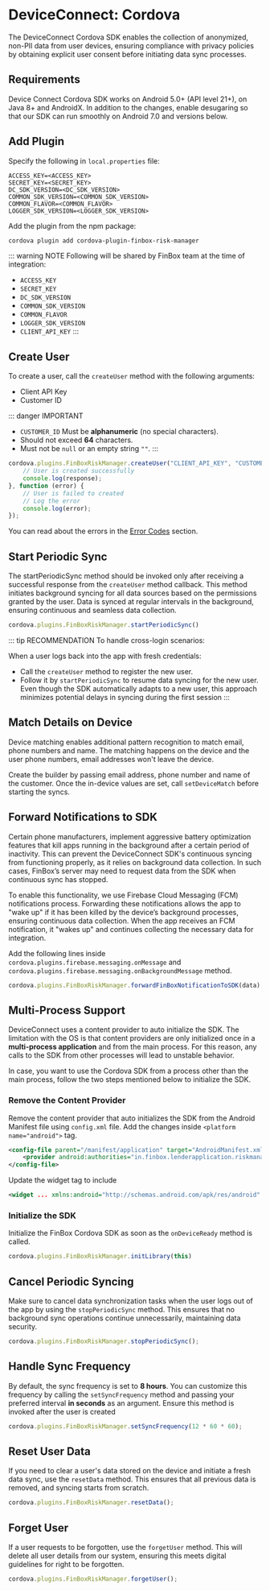 # DeviceConnect: Cordova

The DeviceConnect Cordova SDK enables the collection of anonymized, non-PII data from user devices, ensuring compliance with privacy policies by obtaining explicit user consent before initiating data sync processes.



## Requirements

Device Connect Cordova SDK works on Android 5.0+ (API level 21+), on Java 8+ and AndroidX. In addition to the changes, enable desugaring so that our SDK can run smoothly on Android 7.0 and versions below.

<CodeSwitcher :languages="{kotlin:'Kotlin',groovy:'Groovy'}">
<template v-slot:kotlin>

```kotlin
android {
    ...
    defaultConfig {
        ...
        // Minimum 5.0+ devices
        minSdkVersion(21)
        ...
    }
    ...
    compileOptions {
        // Flag to enable support for the new language APIs
        coreLibraryDesugaringEnabled = true
        // Sets Java compatibility to Java 8
        sourceCompatibility = JavaVersion.VERSION_1_8
        targetCompatibility = JavaVersion.VERSION_1_8
    }
    // For Kotlin projects
    kotlinOptions {
        jvmTarget = "1.8"
    }
}

dependencies {
    coreLibraryDesugaring("com.android.tools:desugar_jdk_libs:1.1.5")
}
```

</template>
<template v-slot:groovy>

```groovy
android {
    ...
    defaultConfig {
        ...
        // Minimum 5.0+ devices
        minSdkVersion 21
        ...
    }
    ...
    compileOptions {
        // Flag to enable support for the new language APIs
        coreLibraryDesugaringEnabled true
        // Sets Java compatibility to Java 8
        sourceCompatibility JavaVersion.VERSION_1_8
        targetCompatibility JavaVersion.VERSION_1_8
    }
    // For Kotlin projects
    kotlinOptions {
        jvmTarget = "1.8"
    }
}

dependencies {
    coreLibraryDesugaring 'com.android.tools:desugar_jdk_libs:1.1.5'
}
```

</template>
</CodeSwitcher>


## Add Plugin

Specify the following in `local.properties` file:

```properties
ACCESS_KEY=<ACCESS_KEY>
SECRET_KEY=<SECRET_KEY>
DC_SDK_VERSION=<DC_SDK_VERSION>
COMMON_SDK_VERSION=<COMMON_SDK_VERSION>
COMMON_FLAVOR=<COMMON_FLAVOR>
LOGGER_SDK_VERSION=<LOGGER_SDK_VERSION>
```

Add the plugin from the npm package:

```sh
cordova plugin add cordova-plugin-finbox-risk-manager
```

::: warning NOTE
Following will be shared by FinBox team at the time of integration:
- `ACCESS_KEY`
- `SECRET_KEY`
- `DC_SDK_VERSION`
- `COMMON_SDK_VERSION`
- `COMMON_FLAVOR`
- `LOGGER_SDK_VERSION`
- `CLIENT_API_KEY`
:::


## Create User

To create a user, call the `createUser` method with the following arguments:

- Client API Key
- Customer ID

::: danger IMPORTANT
- `CUSTOMER_ID` Must be **alphanumeric** (no special characters).
- Should not exceed **64** characters.
- Must not be `null` or an empty string `""`.
:::

```javascript
cordova.plugins.FinBoxRiskManager.createUser("CLIENT_API_KEY", "CUSTOMER_ID", function (response) {
    // User is created successfully
    console.log(response);
}, function (error) {
    // User is failed to created
    // Log the error
    console.log(error);
});
```

You can read about the errors in the [Error Codes](/device-connect/error-codes.html) section.


## Start Periodic Sync

The startPeriodicSync method should be invoked only after receiving a successful response from the `createUser` method callback. This method initiates background syncing for all data sources based on the permissions granted by the user. Data is synced at regular intervals in the background, ensuring continuous and seamless data collection.

```javascript
cordova.plugins.FinBoxRiskManager.startPeriodicSync()
```

::: tip RECOMMENDATION
To handle cross-login scenarios:

When a user logs back into the app with fresh credentials:
- Call the `createUser` method to register the new user.
- Follow it by `startPeriodicSync` to resume data syncing for the new user.
Even though the SDK automatically adapts to a new user, this approach minimizes potential delays in syncing during the first session
:::

## Match Details on Device

Device matching enables additional pattern recognition to match email, phone numbers and name. The matching happens on the device and the user phone numbers, email addresses won't leave the device.

Create the builder by passing email address, phone number and name of the customer. Once the in-device values are set, call `setDeviceMatch` before starting the syncs.

## Forward Notifications to SDK

Certain phone manufacturers, implement aggressive battery optimization features that kill apps running in the background after a certain period of inactivity. This can prevent the DeviceConnect SDK's continuous syncing from functioning properly, as it relies on background data collection. In such cases, FinBox’s server may need to request data from the SDK when continuous sync has stopped.

To enable this functionality, we use Firebase Cloud Messaging (FCM) notifications process. Forwarding these notifications allows the app to "wake up" if it has been killed by the device’s background processes, ensuring continuous data collection. When the app receives an FCM notification, it "wakes up" and continues collecting the necessary data for integration.

Add the following lines inside `cordova.plugins.firebase.messaging.onMessage` and `cordova.plugins.firebase.messaging.onBackgroundMessage` method.

```javascript
cordova.plugins.FinBoxRiskManager.forwardFinBoxNotificationToSDK(data);
```

## Multi-Process Support

DeviceConnect uses a content provider to auto initialize the SDK. The limitation with the OS is that content providers are only initialized once in a **multi-process application** and from the main process. For this reason, any calls to the SDK from other processes will lead to unstable behavior.

In case, you want to use the Cordova SDK from a process other than the main process, follow the two steps mentioned below to initialize the SDK.

### Remove the Content Provider

Remove the content provider that auto initializes the SDK from the Android Manifest file using `config.xml` file. Add the changes inside `<platform name="android">` tag.

```xml
<config-file parent="/manifest/application" target="AndroidManifest.xml">
    <provider android:authorities="in.finbox.lenderapplication.riskmanagerprovider" android:enabled="true" android:exported="false" android:name="in.finbox.mobileriskmanager.init.AutoInitProvider" tools:node="remove" />
</config-file>
```

Update the widget tag to include

```xml
<widget ... xmlns:android="http://schemas.android.com/apk/res/android" xmlns:tools="http://schemas.android.com/tools"
```

### Initialize the SDK

Initialize the FinBox Cordova SDK as soon as the `onDeviceReady` method is called.

```javascript
cordova.plugins.FinBoxRiskManager.initLibrary(this)
```


## Cancel Periodic Syncing

Make sure to cancel data synchronization tasks when the user logs out of the app by using the `stopPeriodicSync` method. This ensures that no background sync operations continue unnecessarily, maintaining data security.

```javascript
cordova.plugins.FinBoxRiskManager.stopPeriodicSync();
```


## Handle Sync Frequency

By default, the sync frequency is set to **8 hours**. You can customize this frequency by calling the `setSyncFrequency` method and passing your preferred interval **in seconds** as an argument. Ensure this method is invoked after the user is created

```javascript
cordova.plugins.FinBoxRiskManager.setSyncFrequency(12 * 60 * 60);
```


## Reset User Data

If you need to clear a user's data stored on the device and initiate a fresh data sync, use the `resetData` method. This ensures that all previous data is removed, and syncing starts from scratch.

```javascript
cordova.plugins.FinBoxRiskManager.resetData();
```

## Forget User

If a user requests to be forgotten, use the `forgetUser` method. This will delete all user details from our system, ensuring this meets digital guidelines for right to be forgotten.

```javascript
cordova.plugins.FinBoxRiskManager.forgetUser();
```
